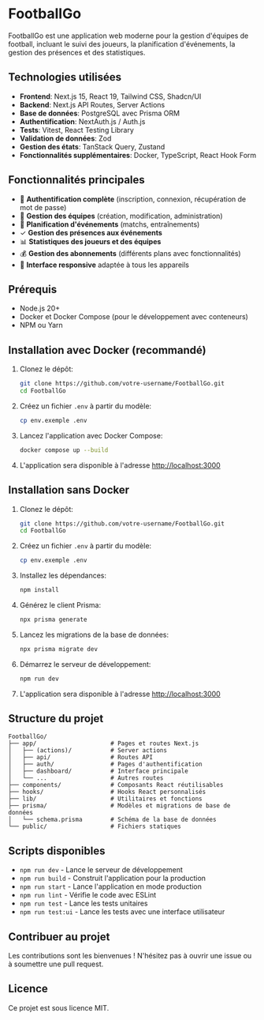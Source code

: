 # FootballGo

FootballGo est une application web moderne pour la gestion d'équipes de football, incluant le suivi des joueurs, la planification d'événements, la gestion des présences et des statistiques.

## Technologies utilisées

- **Frontend**: Next.js 15, React 19, Tailwind CSS, Shadcn/UI
- **Backend**: Next.js API Routes, Server Actions
- **Base de données**: PostgreSQL avec Prisma ORM
- **Authentification**: NextAuth.js / Auth.js
- **Tests**: Vitest, React Testing Library
- **Validation de données**: Zod
- **Gestion des états**: TanStack Query, Zustand
- **Fonctionnalités supplémentaires**: Docker, TypeScript, React Hook Form

## Fonctionnalités principales

- 👤 **Authentification complète** (inscription, connexion, récupération de mot de passe)
- 👥 **Gestion des équipes** (création, modification, administration)
- 📅 **Planification d'événements** (matchs, entraînements)
- ✓ **Gestion des présences aux événements**
- 📊 **Statistiques des joueurs et des équipes**
- 💰 **Gestion des abonnements** (différents plans avec fonctionnalités)
- 📱 **Interface responsive** adaptée à tous les appareils

## Prérequis

- Node.js 20+
- Docker et Docker Compose (pour le développement avec conteneurs)
- NPM ou Yarn

## Installation avec Docker (recommandé)

1. Clonez le dépôt:
   ```bash
   git clone https://github.com/votre-username/FootballGo.git
   cd FootballGo
   ```

2. Créez un fichier `.env` à partir du modèle:
   ```bash
   cp env.exemple .env
   ```

3. Lancez l'application avec Docker Compose:
   ```bash
   docker compose up --build
   ```

4. L'application sera disponible à l'adresse [http://localhost:3000](http://localhost:3000)

## Installation sans Docker

1. Clonez le dépôt:
   ```bash
   git clone https://github.com/votre-username/FootballGo.git
   cd FootballGo
   ```

2. Créez un fichier `.env` à partir du modèle:
   ```bash
   cp env.exemple .env
   ```

3. Installez les dépendances:
   ```bash
   npm install
   ```

4. Générez le client Prisma:
   ```bash
   npx prisma generate
   ```

5. Lancez les migrations de la base de données:
   ```bash
   npx prisma migrate dev
   ```

6. Démarrez le serveur de développement:
   ```bash
   npm run dev
   ```

7. L'application sera disponible à l'adresse [http://localhost:3000](http://localhost:3000)

## Structure du projet

```
FootballGo/
├── app/                     # Pages et routes Next.js
│   ├── (actions)/           # Server actions
│   ├── api/                 # Routes API
│   ├── auth/                # Pages d'authentification
│   ├── dashboard/           # Interface principale
│   └── ...                  # Autres routes
├── components/              # Composants React réutilisables
├── hooks/                   # Hooks React personnalisés
├── lib/                     # Utilitaires et fonctions
├── prisma/                  # Modèles et migrations de base de données
│   └── schema.prisma        # Schéma de la base de données
└── public/                  # Fichiers statiques
```

## Scripts disponibles

- `npm run dev` - Lance le serveur de développement
- `npm run build` - Construit l'application pour la production
- `npm run start` - Lance l'application en mode production
- `npm run lint` - Vérifie le code avec ESLint
- `npm run test` - Lance les tests unitaires
- `npm run test:ui` - Lance les tests avec une interface utilisateur



## Contribuer au projet

Les contributions sont les bienvenues ! N'hésitez pas à ouvrir une issue ou à soumettre une pull request.

## Licence

Ce projet est sous licence MIT. 